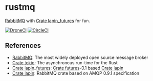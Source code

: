 # rustmq

[RabbitMQ] with [Crate lapin_futures] for fun.

[![DroneCI]](https://cloud.drone.io/keithnoguchi/rustmq)
[![CircleCI]](https://circleci.com/gh/keithnoguchi/workflows/rustmq)

[DroneCI]: https://cloud.drone.io/api/badges/keithnoguchi/rustmq/status.svg
[CircleCI]: https://circleci.com/gh/keithnoguchi/rustmq.svg?style=svg

## References

- [RabbitMQ]: The most widely deployed open source message broker
- [Crate tokio]: The asynchronous run-time for the Rust
- [Crate lapin_futures]: [Crate futures]-0.1 based [Crate lapin]
- [Crate lapin]: RabbitMQ crate based on AMQP 0.9.1 specification

[RabbitMQ]: https://www.rabbitmq.com
[Crate tokio]: https://tokio.rs/
[Crate futures]: https://docs.rs/futures/0.3.1/futures/
[Crate lapin_futures]: https://docs.rs/lapin-futures/0.28.2/lapin_futures/
[Crate lapin]: https://docs.rs/lapin/0.28.2/lapin/
